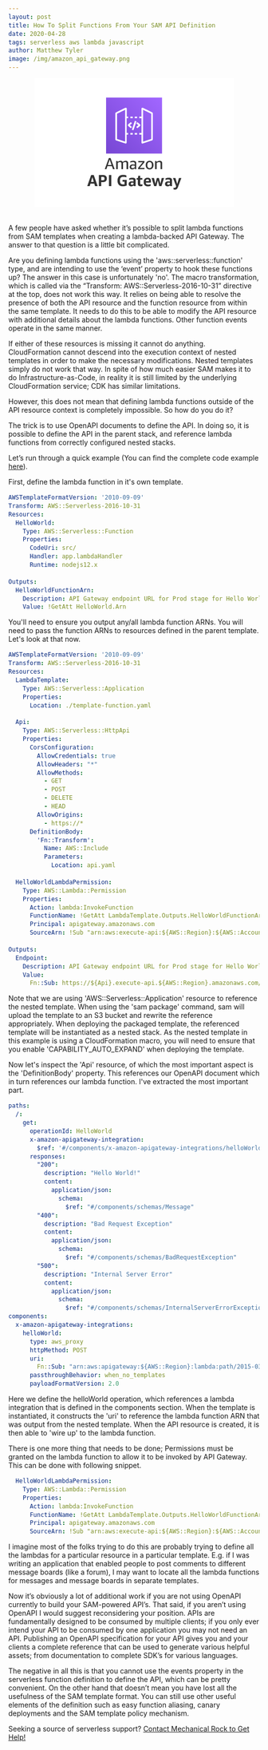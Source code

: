 ```yaml
---
layout: post
title: How To Split Functions From Your SAM API Definition
date: 2020-04-28
tags: serverless aws lambda javascript
author: Matthew Tyler
image: /img/amazon_api_gateway.png
---
```


<center><img src="/img/amazon_api_gateway.png" /></center>
<br/>

A few people have asked whether it’s possible to split lambda functions from SAM templates when creating a lambda-backed API Gateway. The answer to that question is a little bit complicated.

Are you defining lambda functions using the 'aws::serverless::function' type, and are intending to use the ‘event’ property to hook these functions up? The answer in this case is unfortunately 'no'. The macro transformation, which is called via the “Transform: AWS::Serverless-2016-10-31” directive at the top, does not work this way. It relies on being able to resolve the presence of both the API resource and the function resource from within the same template. It needs to do this to be able to modify the API resource with additional details about the lambda functions. Other function events operate in the same manner.

If either of these resources is missing it cannot do anything. CloudFormation cannot descend into the execution context of nested templates in order to make the necessary modifications. Nested templates simply do not work that way. In spite of how much easier SAM makes it to do Infrastructure-as-Code, in reality it is still limited by the underlying CloudFormation service; CDK has similar limitations.

However, this does not mean that defining lambda functions outside of the API resource context is completely impossible. So how do you do it?

The trick is to use OpenAPI documents to define the API. In doing so, it is possible to define the API in the parent stack, and reference lambda functions from correctly configured nested stacks.

Let’s run through a quick example (You can find the complete code example [here](https://github.com/matt-tyler/simple-node-api-split-lambda)).

First, define the lambda function in it's own template.

```yaml
AWSTemplateFormatVersion: '2010-09-09'
Transform: AWS::Serverless-2016-10-31
Resources:
  HelloWorld:
    Type: AWS::Serverless::Function
    Properties:
      CodeUri: src/
      Handler: app.lambdaHandler
      Runtime: nodejs12.x

Outputs:
  HelloWorldFunctionArn:
    Description: API Gateway endpoint URL for Prod stage for Hello World function
    Value: !GetAtt HelloWorld.Arn
```

You'll need to ensure you output any/all lambda function ARNs. You will need to pass the function ARNs to resources defined in the parent template. Let's look at that now.

```yaml
AWSTemplateFormatVersion: '2010-09-09'
Transform: AWS::Serverless-2016-10-31
Resources:
  LambdaTemplate:
    Type: AWS::Serverless::Application
    Properties:
      Location: ./template-function.yaml

  Api:
    Type: AWS::Serverless::HttpApi
    Properties:
      CorsConfiguration:
        AllowCredentials: true
        AllowHeaders: "*"
        AllowMethods:
          - GET
          - POST
          - DELETE
          - HEAD
        AllowOrigins:
          - https://*
      DefinitionBody:
        'Fn::Transform':
          Name: AWS::Include
          Parameters:
            Location: api.yaml

  HelloWorldLambdaPermission:
    Type: AWS::Lambda::Permission
    Properties:
      Action: lambda:InvokeFunction
      FunctionName: !GetAtt LambdaTemplate.Outputs.HelloWorldFunctionArn
      Principal: apigateway.amazonaws.com
      SourceArn: !Sub "arn:aws:execute-api:${AWS::Region}:${AWS::AccountId}:${Api}/*/GET/"

Outputs:
  Endpoint:
    Description: API Gateway endpoint URL for Prod stage for Hello World function
    Value:
      Fn::Sub: https://${Api}.execute-api.${AWS::Region}.amazonaws.com/
```

Note that we are using 'AWS::Serverless::Application' resource to reference the nested template. When using the 'sam package' command, sam will upload the template to an S3 bucket and rewrite the reference appropriately. When deploying the packaged template, the referenced template will be instantiated as a nested stack. As the nested template in this example is using a CloudFormation macro, you will need to ensure that you enable 'CAPABILITY_AUTO_EXPAND' when deploying the template.

Now let's inspect the 'Api' resource, of which the most important aspect is the 'DefinitionBody' property. This references our OpenAPI document which in turn references our lambda function. I've extracted the most important part.

```yaml
paths:
  /:
    get:
      operationId: HelloWorld
      x-amazon-apigateway-integration:
        $ref: '#/components/x-amazon-apigateway-integrations/helloWorld'
      responses:
        "200":
          description: "Hello World!"
          content:
            application/json:
              schema:
                $ref: "#/components/schemas/Message"
        "400":
          description: "Bad Request Exception"
          content:
            application/json:
              schema:
                $ref: "#/components/schemas/BadRequestException"
        "500":
          description: "Internal Server Error"
          content:
            application/json:
              schema:
                $ref: "#/components/schemas/InternalServerErrorException"
components:
  x-amazon-apigateway-integrations:
    helloWorld:
      type: aws_proxy
      httpMethod: POST
      uri:
        Fn::Sub: "arn:aws:apigateway:${AWS::Region}:lambda:path/2015-03-31/functions/${LambdaTemplate.Outputs.HelloWorldFunctionArn}/invocations"
      passthroughBehavior: when_no_templates
      payloadFormatVersion: 2.0
```

Here we define the helloWorld operation, which references a lambda integration that is defined in the components section. When the template is instantiated, it constructs the 'uri' to reference the lambda function ARN that was output from the nested template. When the API resource is created, it is then able to 'wire up' to the lambda function.

There is one more thing that needs to be done; Permissions must be granted on the lambda function to allow it to be invoked by API Gateway. This can be done with following snippet.

```yaml
  HelloWorldLambdaPermission:
    Type: AWS::Lambda::Permission
    Properties:
      Action: lambda:InvokeFunction
      FunctionName: !GetAtt LambdaTemplate.Outputs.HelloWorldFunctionArn
      Principal: apigateway.amazonaws.com
      SourceArn: !Sub "arn:aws:execute-api:${AWS::Region}:${AWS::AccountId}:${Api}/*/GET/"
```

I imagine most of the folks trying to do this are probably trying to define all the lambdas for a particular resource in a particular template. E.g. if I was writing an application that enabled people to post comments to different message boards (like a forum), I may want to locate all the lambda functions for messages and message boards in separate templates.

Now it’s obviously a lot of additional work if you are not using OpenAPI currently to build your SAM-powered API’s. That said, if you aren’t using OpenAPI I would suggest reconsidering your position. APIs are fundamentally designed to be consumed by multiple clients; if you only ever intend your API to be consumed by one application you may not need an API. Publishing an OpenAPI specification for your API gives you and your clients a complete reference that can be used to generate various helpful assets; from documentation to complete SDK’s for various languages.

The negative in all this is that you cannot use the events property in the serverless function definition to define the API, which can be pretty convenient. On the other hand that doesn’t mean you have lost all the usefulness of the SAM template format. You can still use other useful elements of the definition such as easy function aliasing, canary deployments and the SAM template policy mechanism.

Seeking a source of serverless support? [Contact Mechanical Rock to Get Help!](https://www.mechanicalrock.io/lets-get-started)
